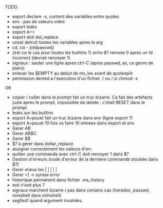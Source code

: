 TODO
* export declare -x, content des variables entre quotes
* env : pas de valeurs vides
* export leaks
* export A+=
* export doit dol_replace
* unset detruit toutes les variables apres le arg
* cd, cd - (oldpasswd)
* (est-ce le cas pour toutes les builtins ?) echo $? renvoie 0 apres un fd incorrect (devrait renvoyer 1)
* signaux : sauter une ligne apres ctrl-C (apres passwd, as, ce genre de plans)
* enlever les $EMPTY au debut de ms_lex avant de quotesplit
* permission denied a l'execution d'un fichier ./ ou / si chmod -x

OK
* copier / coller dans le prompt fait un truc bizarre. Ca fait des artefacts juste apres le prompt, impossible de delete : c'etait RESET dans le prompt
* leaks sur les builtins
* export A=pouet fait un truc bizarre dans env (ligne export ?)
* export A=pouet 10 fois va faire 10 entrees dans export et env
* Gerer $A$B
* Gerer $A$B$C
* Gerer $$
* $? à gérer dans dollar_replace
* assigner correctement les valeurs d'err.
* quitter une commande avec ctrl-C doit renvoyer 1 dans $?
* Gestion d'erreurs (code d'erreur de la derniere commande stockée dans $?)
* Gerer mieux les | | | | |
* Gerer >| -> syntax error
* historique permanent dans fichier .ms_history
* exit n'exit plus ?
* signaux marchent bizarre / pas dans certains cas (heredoc, passwd, minishell dans minishell)
* segfault quand argument invalides.
